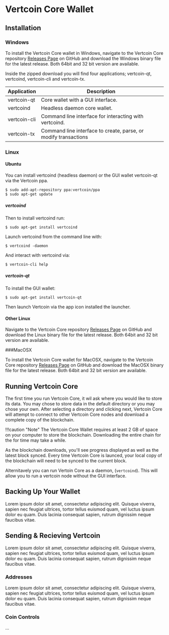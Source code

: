 # Vertcoin Core Wallet

## Installation 



### Windows

To install the Vertcoin Core wallet in Windows, navigate to the Vertcoin Core repository [Releases Page](https://github.com/vertcoin/vertcoin/releases) on GitHub and download the Windows binary file for the latest release. Both 64bit and 32 bit version are available.




Inside the zipped download you will find four applications; vertcoin-qt, 
vertcoind, vertcoin-cli and vertcoin-tx.


| Application  | Description                                                      |
|--------------|------------------------------------------------------------------|
| vertcoin-qt  | Core wallet with a GUI interface.                                |
| vertcoind    | Headless daemon core wallet.                                     |
| vertcoin-cli | Command line interface for interacting with vertcoind.           |
| vertcoin-tx  | Command line interface to  create, parse, or modify transactions |



### Linux

#### Ubuntu

You can install vertcoind (headless daemon) or the GUI wallet vertcoin-qt via
the Vertcoin ppa.

``` shell
$ sudo add-apt-repository ppa:vertcoin/ppa
$ sudo apt-get update
```

##### vertcoind

Then to install vertcoind run:
``` shell
$ sudo apt-get install vertcoind
```

Launch vertcoind from the command line with:
``` shell
$ vertcoind -daemon
```

And interact with vertcoind via:
``` shell
$ vertcoin-cli help
```

##### vertcoin-qt

To install the GUI wallet:
``` shell
$ sudo apt-get install vertcoin-qt
```

Then launch Vertcoin via the app icon installed the launcher.

#### Other Linux

Navigate to the Vertcoin Core repository 
[Releases Page](https://github.com/vertcoin/vertcoin/releases) on GitHub and 
download the Linux binary file for the latest release. Both 64bit and 32 bit 
version are available.

###MacOSX

To install the Vertcoin Core wallet for MacOSX, navigate to the Vertcoin Core repository [Releases Page](https://github.com/vertcoin/vertcoin/releases) on GitHub and download the MacOSX binary file for the latest release. Both 64bit and 32 bit version are available.

##  Running Vertcoin Core
 
The first time you run Vertcoin Core, it wil ask where you would like to store its data. You may chose to store data in the default directory or you may chose your own. After selecting a directory and clicking next, Vertcoin Core will attempt to connect to other Vertcoin Core nodes and download a complete copy of the blockchain.


!!!caution "Note"
    The Vertcoin Core Wallet requires at least 2 GB of space on your computer to store the blockchain. Downloading the entire chain for the for time may take a while.
    
As the blockchain downloads, you'll see progress displayed as well as the latest block synced. Every time Vertcoin Core is launced, your local copy of the blockchain will need to be synced to the current block. 

Alternitavely you can run Vertoin Core as a daemon, (```vertcoind```). This will allow you to run a vertcoin node without the GUI interface.

## Backing Up Your Wallet

Lorem ipsum dolor sit amet, consectetur adipiscing elit. Quisque viverra, sapien nec feugiat ultrices, tortor tellus euismod quam, vel luctus ipsum dolor eu quam. Duis lacinia consequat sapien, rutrum dignissim neque faucibus vitae. 

## Sending & Recieving Vertcoin
Lorem ipsum dolor sit amet, consectetur adipiscing elit. Quisque viverra, sapien nec feugiat ultrices, tortor tellus euismod quam, vel luctus ipsum dolor eu quam. Duis lacinia consequat sapien, rutrum dignissim neque faucibus vitae. 

### Addresses
Lorem ipsum dolor sit amet, consectetur adipiscing elit. Quisque viverra, sapien nec feugiat ultrices, tortor tellus euismod quam, vel luctus ipsum dolor eu quam. Duis lacinia consequat sapien, rutrum dignissim neque faucibus vitae. 

### Coin Controls


...

